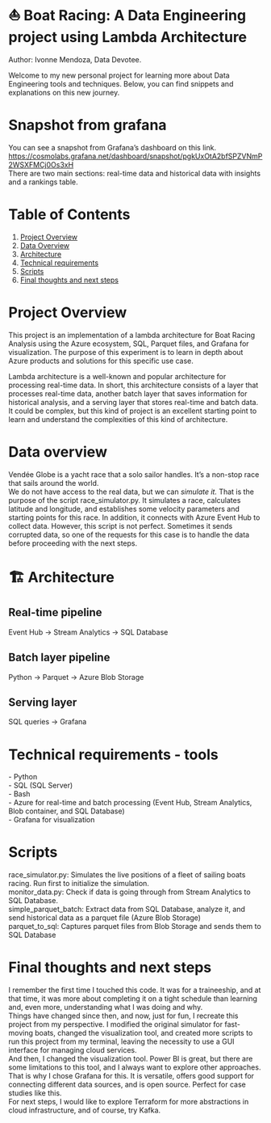 # **⛵ Boat Racing: A Data Engineering project using Lambda Architecture**

Author: Ivonne Mendoza, Data Devotee.

Welcome to my new personal project for learning more about Data Engineering tools and techniques. Below, you can find snippets and explanations on this new journey.

# **Snapshot from grafana**

You can see a snapshot from Grafana’s dashboard on this link.
https://cosmolabs.grafana.net/dashboard/snapshot/pgkUxOtA2bfSPZVNmP2WSXFMCj0Os3xH  
There are two main sections: real-time data and historical data with insights and a rankings table.

# **Table of Contents**

1. [Project Overview](#Project-Overview)
2. [Data Overview](#Data-Overview)
3. [Architecture](#Architecture)
4. [Technical requirements](#Technical-requirements-tools)
5. [Scripts](#Scripts)  
6. [Final thoughts and next steps](#Final-thoughts-and-next-steps)

# **Project Overview**

This project is an implementation of a lambda architecture for Boat Racing Analysis using the Azure ecosystem, SQL, Parquet files, and Grafana for visualization. The purpose of this experiment is to learn in depth about Azure products and solutions for this specific use case.

Lambda architecture is a well-known and popular architecture for processing real-time data. In short, this architecture consists of a layer that processes real-time data, another batch layer that saves information for historical analysis, and a serving layer that stores real-time and batch data. It could be complex, but this kind of project is an excellent starting point to learn and understand the complexities of this kind of architecture. 

# **Data overview**

Vendée Globe is a yacht race that a solo sailor handles. It’s a non-stop race that sails around the world.  
We do not have access to the real data, but we can *simulate it.* That is the purpose of the script race\_simulator.py. It simulates a race, calculates latitude and longitude, and establishes some velocity parameters and starting points for this race. In addition, it connects with Azure Event Hub to collect data. However, this script is not perfect. Sometimes it sends corrupted data, so one of the requests for this case is to handle the data before proceeding with the next steps.

# **🏗️ Architecture**
## Real-time pipeline      
Event Hub → Stream Analytics → SQL Database

## Batch layer pipeline
Python → Parquet → Azure Blob Storage

## Serving layer
SQL queries → Grafana

# **Technical requirements \- tools**

\- Python  
\- SQL (SQL Server)  
\- Bash   
\- Azure for real-time and batch processing (Event Hub, Stream Analytics, Blob container, and SQL Database)  
\- Grafana for visualization

# **Scripts**

race\_simulator.py: Simulates the live positions of a fleet of sailing boats racing. Run first to initialize the simulation.  
monitor\_data.py: Check if data is going through from Stream Analytics to SQL Database.  
simple\_parquet\_batch: Extract data from SQL Database, analyze it, and send historical data as a parquet file (Azure Blob Storage)  
parquet\_to\_sql: Captures parquet files from Blob Storage and sends them to SQL Database



   
# **Final thoughts and next steps**  
I remember the first time I touched this code. It was for a traineeship, and at that time, it was more about completing it on a tight schedule than learning and, even more, understanding what I was doing and why.  
Things have changed since then, and now, just for fun, I recreate this project from my perspective. I modified the original simulator for fast-moving boats, changed the visualization tool, and created more scripts to run this project from my terminal, leaving the necessity to use a GUI interface for managing cloud services.  
And then, I changed the visualization tool. Power BI is great, but there are some limitations to this tool, and I always want to explore other approaches.  
That is why I chose Grafana for this. It is versatile, offers good support for connecting different data sources, and is open source. Perfect for case studies like this.  
For next steps, I would like to explore Terraform for more abstractions in cloud infrastructure, and of course, try Kafka.

